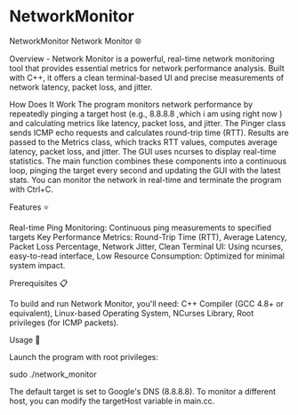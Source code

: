 # NetworkMonitor


NetworkMonitor
Network Monitor 🌐

Overview - Network Monitor is a powerful, real-time network monitoring tool that provides essential metrics for network performance analysis. Built with C++, it offers a clean terminal-based UI and precise measurements of network latency, packet loss, and jitter.


How Does It Work 
The program monitors network performance by repeatedly pinging a target host (e.g., 8.8.8.8 ,which i am using right now ) and calculating metrics like latency, packet loss, and jitter. The Pinger class sends ICMP echo requests and calculates round-trip time (RTT). Results are passed to the Metrics class, which tracks RTT values, computes average latency, packet loss, and jitter. The GUI uses ncurses to display real-time statistics. The main function combines these components into a continuous loop, pinging the target every second and updating the GUI with the latest stats. You can monitor the network in real-time and terminate the program with Ctrl+C.

Features ⭐

Real-time Ping Monitoring: Continuous ping measurements to specified targets Key Performance Metrics: Round-Trip Time (RTT), Average Latency, Packet Loss Percentage, Network Jitter, Clean Terminal UI: Using ncurses, easy-to-read interface, Low Resource Consumption: Optimized for minimal system impact.

Prerequisites 📋

To build and run Network Monitor, you'll need: C++ Compiler (GCC 4.8+ or equivalent), Linux-based Operating System, NCurses Library, Root privileges (for ICMP packets).

Usage 🚀

Launch the program with root privileges:

sudo ./network_monitor

The default target is set to Google's DNS (8.8.8.8). To monitor a different host, you can modify the targetHost variable in main.cc.

